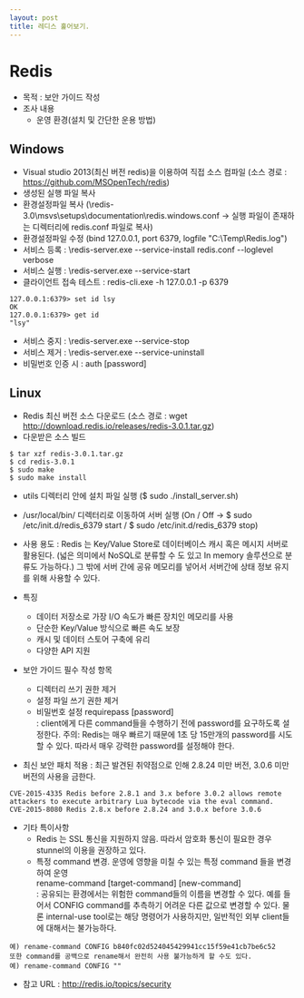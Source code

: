 ```yaml
---
layout: post
title: 레디스 훑어보기.
---
```


Redis
=====

+ 목적 : 보안 가이드 작성
+ 조사 내용
	+ 운영 환경(설치 및 간단한 운용 방법)  

Windows
------
+ Visual studio 2013(최신 버전 redis)을 이용하여 직접 소스 컴파일 (소스 경로 : https://github.com/MSOpenTech/redis)
+ 생성된 실행 파일 복사 
+ 환경설정파일 복사 (\redis-3.0\msvs\setups\documentation\redis.windows.conf -> 실행 파일이 존재하는 디렉터리에 redis.conf 파일로 복사)
+ 환경설정파일 수정 (bind 127.0.0.1, port 6379, logfile "C:\Temp\Redis.log")
+ 서비스 등록 : \redis-server.exe --service-install redis.conf --loglevel verbose
+ 서비스 실행 : \redis-server.exe --service-start
+ 클라이언트 접속 테스트 : redis-cli.exe -h 127.0.0.1 -p 6379
	
~~~
127.0.0.1:6379> set id lsy
OK
127.0.0.1:6379> get id
"lsy"
~~~

+ 서비스 중지 : \redis-server.exe --service-stop
+ 서비스 제거 : \redis-server.exe --service-uninstall
+ 비밀번호 인증 시 : auth [password]

Linux
------
+ Redis 최신 버전 소스 다운로드 (소스 경로 : wget http://download.redis.io/releases/redis-3.0.1.tar.gz)
+ 다운받은 소스 빌드
	
~~~
$ tar xzf redis-3.0.1.tar.gz
$ cd redis-3.0.1
$ sudo make
$ sudo make install
~~~

+ utils 디렉터리 안에 설치 파일 실행 ($ sudo ./install_server.sh)
+ /usr/local/bin/ 디렉터리로 이동하여 서버 실행 (On / Off → $ sudo /etc/init.d/redis_6379 start / $ sudo /etc/init.d/redis_6379 stop)

+ 사용 용도
: Redis 는 Key/Value Store로 데이터베이스 캐시 혹은 메시지 서버로 활용된다. (넓은 의미에서 NoSQL로 분류할 수 도 있고 In memory 솔루션으로 분류도 가능하다.) 그 밖에 서버 간에 공유 메모리를 넣어서 서버간에 상태 정보 유지를 위해 사용할 수 있다.  
  
+ 특징
	* 데이터 저장소로 가장 I/O 속도가 빠른 장치인 메모리를 사용
	* 단순한 Key/Value 방식으로 빠른 속도 보장
	* 캐시 및 데이터 스토어 구축에 유리
	* 다양한 API 지원
  
+ 보안 가이드 필수 작성 항목
	+ 디렉터리 쓰기 권한 제거
	+ 설정 파일 쓰기 권한 제거
	+ 비밀번호 설정
		requirepass [password]  
		: client에게 다른 command들을 수행하기 전에 password를 요구하도록 설정한다. 주의: Redis는 매우 빠르기 때문에 1초 당 15만개의 password를 시도할 수 있다. 따라서 매우 강력한 password를 설정해야 한다.  

+ 최신 보안 패치 적용
: 최근 발견된 취약점으로 인해 2.8.24 미만 버전, 3.0.6 미만 버전의 사용을 금한다.

~~~
CVE-2015-4335 Redis before 2.8.1 and 3.x before 3.0.2 allows remote attackers to execute arbitrary Lua bytecode via the eval command.
CVE-2015-8080 Redis 2.8.x before 2.8.24 and 3.0.x before 3.0.6
~~~

+ 기타 특이사항
	+ Redis 는 SSL 통신을 지원하지 않음. 따라서 암호화 통신이 필요한 경우 stunnel의 이용을 권장하고 있다. 
	+ 특정 command 변경. 운영에 영향을 미칠 수 있는 특정 command 들을 변경하여 운영       
		rename-command [target-command] [new-command]  
		: 공유되는 환경에서는 위험한 command들의 이름을 변경할 수 있다. 예를 들어서 CONFIG command를 추측하기 어려운 다른 값으로 변경할 수 있다. 물론 internal-use tool로는 해당 명령어가 사용하지만, 일반적인 외부 client들에 대해서는 불가능하다.
		
~~~
예) rename-command CONFIG b840fc02d524045429941cc15f59e41cb7be6c52
또한 command를 공백으로 rename해서 완전히 사용 불가능하게 할 수도 있다.
예) rename-command CONFIG ""
~~~

+ 참고 URL : http://redis.io/topics/security

